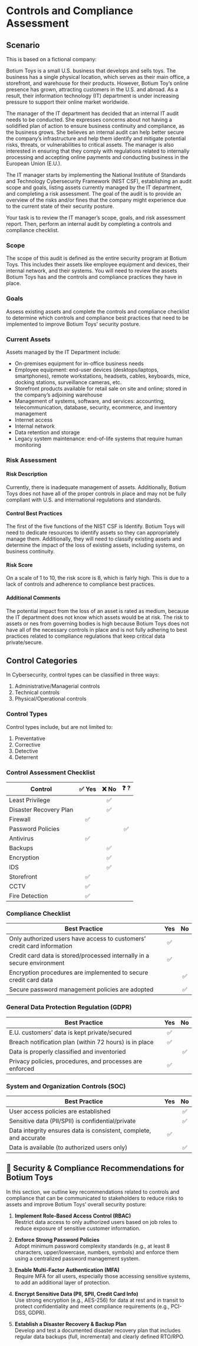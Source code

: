 # Controls and Compliance Assessment 

## Scenario

This is based on a fictional company:

Botium Toys is a small U.S. business that develops and sells toys. The business has a single physical location, which serves as their main office, a storefront, and warehouse for their products. However, Botium Toy’s online presence has grown, attracting customers in the U.S. and abroad. As a result, their information technology (IT) department is under increasing pressure to support their online market worldwide. 

The manager of the IT department has decided that an internal IT audit needs to be conducted. She expresses concerns about not having a solidified plan of action to ensure business continuity and compliance, as the business grows. She believes an internal audit can help better secure the company’s infrastructure and help them identify and mitigate potential risks, threats, or vulnerabilities to critical assets. The manager is also interested in ensuring that they comply with regulations related to internally processing and accepting online payments and conducting business in the European Union (E.U.).   

The IT manager starts by implementing the National Institute of Standards and Technology Cybersecurity Framework (NIST CSF), establishing an audit scope and goals, listing assets currently managed by the IT department, and completing a risk assessment. The goal of the audit is to provide an overview of the risks and/or fines that the company might experience due to the current state of their security posture.

Your task is to review the IT manager’s scope, goals, and risk assessment report. Then, perform an internal audit by completing a controls and compliance checklist. 

### Scope

The scope of this audit is defined as the entire security program at Botium Toys.
This includes their assets like employee equipment and devices, their internal network,
and their systems. You will need to review the assets Botium Toys has and the controls
and compliance practices they have in place.

### Goals 

Assess existing assets and complete the controls and compliance checklist to
determine which controls and compliance best practices that need to be implemented
to improve Botium Toys’ security posture.

### Current Assets

Assets managed by the IT Department include: 
* On-premises equipment for in-office business needs
* Employee equipment: end-user devices (desktops/laptops, smartphones), remote workstations, headsets, cables, keyboards, mice, docking stations, surveillance cameras, etc.
* Storefront products available for retail sale on site and online; stored in the company’s adjoining warehouse
* Management of systems, software, and services: accounting, telecommunication, database, security, ecommerce, and inventory management
* Internet access
* Internal network
* Data retention and storage
* Legacy system maintenance: end-of-life systems that require human monitoring 

### Risk Assessment 

#### Risk Description

Currently, there is inadequate management of assets. Additionally, Botium Toys does not have all of the proper controls in place and may not be fully compliant with U.S. and international regulations and standards. 

#### Control Best Practices

The first of the five functions of the NIST CSF is Identify. Botium Toys will need to dedicate resources to identify assets so they can appropriately manage them. Additionally, they will need to classify existing assets and determine the impact of the loss of existing assets, including systems, on business continuity.

#### Risk Score

On a scale of 1 to 10, the risk score is 8, which is fairly high. This is due to a lack of controls and adherence to compliance best practices.

#### Additional Comments

The potential impact from the loss of an asset is rated as medium, because the IT
department does not know which assets would be at risk. The risk to assets or
nes
from governing bodies is high because Botium Toys does not have all of the necessary
controls in place and is not fully adhering to best practices related to compliance
regulations that keep critical data private/secure.

## Control Categories

In Cybersecurity, control types can be classified in three ways: 

1. Administrative/Managerial controls
2. Technical controls
3. Physical/Operational controls

### Control Types 

Control types include, but are not limited to:
1. Preventative
2. Corrective
3. Detective
4. Deterrent

### Control Assessment Checklist

| Control                | ✅ Yes | ❌ No | ❓ ? |
|------------------------|:------:|:-----:|:---:|
| Least Privilege        |        | ✅    |     |
| Disaster Recovery Plan |        | ✅    |     |
| Firewall               | ✅     |       |     |
| Password Policies      |        |       | ✅  |
| Antivirus              | ✅     |       |     |
| Backups                |        | ✅    |     |
| Encryption             |        | ✅    |     |
| IDS                    |        | ✅    |     |
| Storefront             | ✅     |       |     |
| CCTV                   | ✅     |       |     |
| Fire Detection         | ✅     |       |     |

### Compliance Checklist

| Best Practice                                                               | Yes | No  |
|-----------------------------------------------------------------------------|:---:|:---:|
| Only authorized users have access to customers’ credit card information     | ✅ |     |
| Credit card data is stored/processed internally in a secure environment     | ✅ |     |
| Encryption procedures are implemented to secure credit card data            |     | ✅ |
| Secure password management policies are adopted                             |     | ✅ |


### General Data Protection Regulation (GDPR)

| Best Practice                                              | Yes | No  |
|------------------------------------------------------------|:---:|:---:|
| E.U. customers’ data is kept private/secured               | ✅ |     |
| Breach notification plan (within 72 hours) is in place     | ✅ |     |
| Data is properly classified and inventoried                |     | ✅ |
| Privacy policies, procedures, and processes are enforced   | ✅ |     |

### System and Organization Controls (SOC)

| Best Practice                                                       | Yes | No  |
|----------------------------------------------------------------------|:---:|:---:|
| User access policies are established                                 |     | ✅ |
| Sensitive data (PII/SPII) is confidential/private                    |     | ✅ |
| Data integrity ensures data is consistent, complete, and accurate    | ✅ |     |
| Data is available (to authorized users only)                         |     | ✅ |

## 🔐 Security & Compliance Recommendations for Botium Toys

In this section, we outline key recommendations related to controls and compliance that can be communicated to stakeholders to reduce risks to assets and improve Botium Toys’ overall security posture:

1. **Implement Role-Based Access Control (RBAC)**  
   Restrict data access to only authorized users based on job roles to reduce exposure of sensitive customer information.

2. **Enforce Strong Password Policies**  
   Adopt minimum password complexity standards (e.g., at least 8 characters, upper/lowercase, numbers, symbols) and enforce them using a centralized password management system.

3. **Enable Multi-Factor Authentication (MFA)**  
   Require MFA for all users, especially those accessing sensitive systems, to add an additional layer of protection.

4. **Encrypt Sensitive Data (PII, SPII, Credit Card Info)**  
   Use strong encryption (e.g., AES-256) for data at rest and in transit to protect confidentiality and meet compliance requirements (e.g., PCI-DSS, GDPR).

5. **Establish a Disaster Recovery & Backup Plan**  
   Develop and test a documented disaster recovery plan that includes regular data backups (full, incremental) and clearly defined RTO/RPO.
